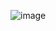 ![image](https://user-images.githubusercontent.com/60212126/224750532-bfe44bbe-ce45-414d-9a60-7a08e67671c3.png)
